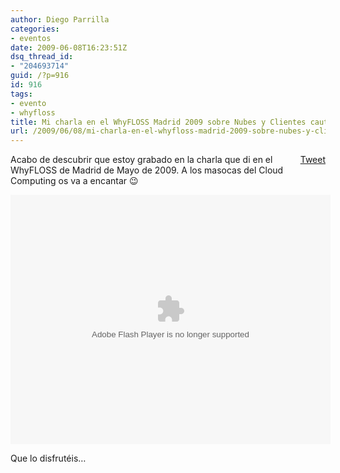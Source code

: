 ```yaml
---
author: Diego Parrilla
categories:
- eventos
date: 2009-06-08T16:23:51Z
dsq_thread_id:
- "204693714"
guid: /?p=916
id: 916
tags:
- evento
- whyfloss
title: Mi charla en el WhyFLOSS Madrid 2009 sobre Nubes y Clientes cautivos
url: /2009/06/08/mi-charla-en-el-whyfloss-madrid-2009-sobre-nubes-y-clientes-cautivos/
---
```


<div style="float: right; margin-left: 10px;">
  <a href="https://twitter.com/share" class="twitter-share-button" data-via="nubeblog" data-hashtags="evento,whyfloss" data-count="vertical" data-url="/2009/06/08/mi-charla-en-el-whyfloss-madrid-2009-sobre-nubes-y-clientes-cautivos/">Tweet</a>
</div>

Acabo de descubrir que estoy grabado en la charla que di en el WhyFLOSS de Madrid de Mayo de 2009. A los masocas del Cloud Computing os va a encantar 😉

<embed src="http://blip.tv/play/AYGH2WWXm0k" type="application/x-shockwave-flash" width="512" height="399" allowscriptaccess="always" allowfullscreen="true">
</embed>

Que lo disfrutéis&#8230;
